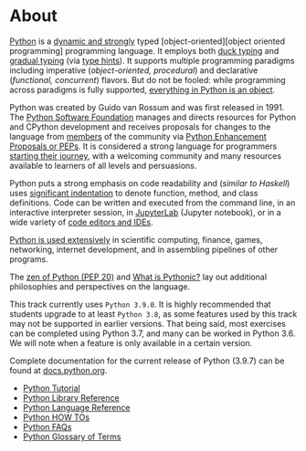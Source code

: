 # About

[Python][python docs] is a [dynamic and strongly][dynamic typing in python] typed [object-oriented][object oriented programming] programming language.
It employs both [duck typing][duck typing] and [gradual typing][gradual typing] (via [type hints][type hints]).
It supports multiple programming paradigms including imperative (_object-oriented, procedural_) and declarative (_functional, concurrent_) flavors.
But do not be fooled: while programming across paradigms is fully supported, [everything in Python is an object][everythings an object].


Python was created by Guido van Rossum and was first released in 1991.
The [Python Software Foundation][psf] manages and directs resources for Python and CPython development and receives proposals for changes to the language from [members][psf membership] of the community via [Python Enhancement Proposals or PEPs][peps].
It is considered a strong language for programmers [starting their journey][python for beginners], with a welcoming community and many resources available to learners of all levels and persuasions.


Python puts a strong emphasis on code readability and (_similar to Haskell_) uses [significant indentation][significant indentation] to denote function, method, and class definitions.
Code can be written and executed from the command line, in an interactive interpreter session, in [JupyterLab][jupyter] (Jupyter notebook), or in a wide variety of [code editors and IDEs][editors for python].

[Python is used extensively][python is used extensively] in scientific computing, finance, games, networking, internet development, and in assembling pipelines of other programs.


The [zen of Python (PEP 20)][the zen of python] and [What is Pythonic?][what is pythonic] lay out additional philosophies and perspectives on the language.


This track currently uses `Python 3.9.0`.
It is highly recommended that students upgrade to at least `Python 3.8`, as some features used by this track may not be supported in earlier versions.
That being said, most exercises can be completed using Python 3.7, and many can be worked in Python 3.6.
We will note when a feature is only available in a certain version.


Complete documentation for the current release of Python (3.9.7) can be found at [docs.python.org][python docs].

- [Python Tutorial][python tutorial]
- [Python Library Reference][python library reference]
- [Python Language Reference][python language reference]
- [Python HOW TOs][python how tos]
- [Python FAQs][python faqs]
- [Python Glossary of Terms][python glossary of terms]


[duck typing]: https://en.wikipedia.org/wiki/Duck_typing
[dynamic typing in python]: https://stackoverflow.com/questions/11328920/is-python-strongly-typed
[editors for python]: https://djangostars.com/blog/python-ide/
[everythings an object]: https://docs.python.org/3/reference/datamodel.html
[gradual typing]: https://en.wikipedia.org/wiki/Gradual_typing
[jupyter]: http://jupyter.org
[object-oriented programming]: https://en.wikipedia.org/wiki/Object-oriented_programming
[peps]: https://www.python.org/dev/peps/
[psf membership]: https://www.python.org/psf/membership/
[psf]: https://www.python.org/psf/
[python docs]: https://docs.python.org/3/
[python faqs]: https://docs.python.org/3/faq/index.html
[python for beginners]: https://www.python.org/about/gettingstarted/
[python glossary of terms]: https://docs.python.org/3/glossary.html
[python how tos]: https://docs.python.org/3/howto/index.html
[python is used extensively]: https://www.python.org/about/apps/
[python language reference]: https://docs.python.org/3/reference/index.html
[python library reference]: https://docs.python.org/3/library/index.html
[python tutorial]: https://docs.python.org/3/tutorial/index.html
[significant indentation]: https://docs.python.org/3/reference/lexical_analysis.html#indentation
[the zen of python]: https://www.python.org/dev/peps/pep-0020/
[type hints]: https://docs.python.org/3/library/typing.html
[what is pythonic]: https://blog.startifact.com/posts/older/what-is-pythonic.html
